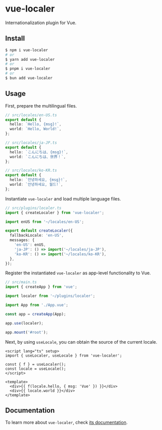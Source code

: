 # vue-localer

Internationalization plugin for Vue.

## Install

```sh
$ npm i vue-localer
# or
$ yarn add vue-localer
# or
$ pnpm i vue-localer
# or
$ bun add vue-localer
```

## Usage

First, prepare the multilingual files.

```ts
// src/locales/en-US.ts
export default {
  hello: `Hello, {msg}!`,
  world: `Hello, World!`,
};

// src/locales/ja-JP.ts
export default {
  hello: `こんにちは、{msg}!`,
  world: `こんにちは、世界！`,
};

// src/locales/ko-KR.ts
export default {
  hello: `안녕하세요, {msg}!`,
  world: `안녕하세요, 월드!`,
};
```

Instantiate `vue-localer` and load multiple language files.

```ts
// src/plugins/localer.ts
import { createLocaler } from 'vue-localer';

import enUS from '~/locales/en-US';

export default createLocaler({
  fallbackLocale: 'en-US',
  messages: {
    'en-US': enUS,
    'ja-JP': () => import('~/locales/ja-JP'),
    'ko-KR': () => import('~/locales/ko-KR'),
  },
});
```

Register the instantiated `vue-localer` as app-level functionality to Vue.

```ts
// src/main.ts
import { createApp } from 'vue';

import localer from '~/plugins/localer';

import App from './App.vue';

const app = createApp(App);

app.use(localer);

app.mount('#root');
```

Next, by using `useLocale`, you can obtain the source of the current locale.

```vue
<script lang="ts" setup>
import { useLocaler, useLocale } from 'vue-localer';

const { f } = useLocaler();
const locale = useLocale();
</script>

<template>
  <div>{{ f(locale.hello, { msg: 'Vue' }) }}</div>
  <div>{{ locale.world }}</div>
</template>
```

## Documentation

To learn more about `vue-localer`, check [its documentation](https://vitesheet.onrender.com/vue-localer/).
